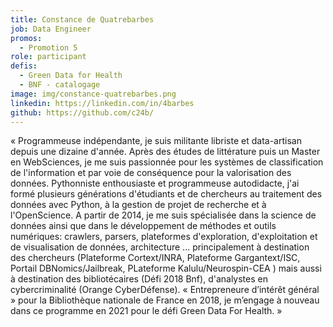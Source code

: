 ```yaml
---
title: Constance de Quatrebarbes
job: Data Engineer
promos:
  - Promotion 5
role: participant
defis:
  - Green Data for Health
  - BNF - catalogage
image: img/constance-quatrebarbes.png
linkedin: https://linkedin.com/in/4barbes
github: https://github.com/c24b/
---
```

« Programmeuse indépendante, je suis militante libriste et data-artisan depuis une dizaine d'année. Après des études de littérature puis un Master en WebSciences, je me suis passionnée pour les systèmes de classification de l'information et par voie de conséquence pour la valorisation des données. Pythonniste enthousiaste et programmeuse autodidacte, j'ai formé plusieurs générations d'étudiants et de chercheurs au traitement des données avec Python, à la gestion de projet de recherche et à l'OpenScience. A partir de 2014, je me suis spécialisée dans la science de données ainsi que dans le développement de méthodes et outils numériques: crawlers, parsers, plateformes d'exploration, d'exploitation et de visualisation de données, architecture ... principalement à destination des chercheurs (Plateforme Cortext/INRA, Plateforme Gargantext/ISC, Portail DBNomics/Jailbreak, PLateforme Kalulu/Neurospin-CEA ) mais aussi à destination des bibliotécaires (Défi 2018 Bnf), d'analystes en cybercriminalité (Orange CyberDéfense). « Entrepreneure d’intérêt général » pour la Bibliothèque nationale de France en 2018, je m’engage à nouveau dans ce programme en 2021 pour le défi Green Data For Health. »
